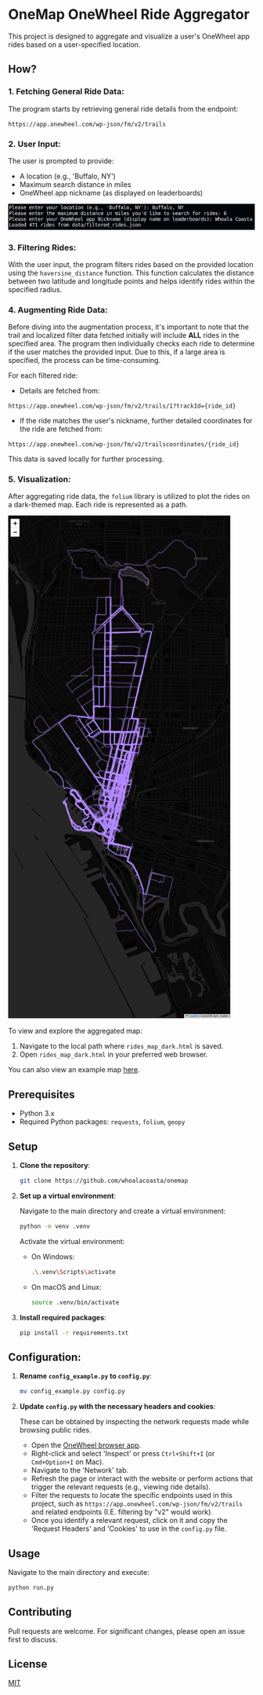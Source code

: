 # OneMap OneWheel Ride Aggregator

This project is designed to aggregate and visualize a user's OneWheel app rides based on a user-specified location.

## How?

### 1. **Fetching General Ride Data**:

The program starts by retrieving general ride details from the endpoint: 
```
https://app.onewheel.com/wp-json/fm/v2/trails
```

### 2. **User Input**:

The user is prompted to provide:
- A location (e.g., 'Buffalo, NY')
- Maximum search distance in miles
- OneWheel app nickname (as displayed on leaderboards)


![Example Inputs](example_inputs.png)

### 3. **Filtering Rides**:

With the user input, the program filters rides based on the provided location using the `haversine_distance` function. This function calculates the distance between two latitude and longitude points and helps identify rides within the specified radius.

### 4. **Augmenting Ride Data**:

Before diving into the augmentation process, it's important to note that the trail and localized filter data fetched initially will include **ALL** rides in the specified area. The program then individually checks each ride to determine if the user matches the provided input. Due to this, if a large area is specified, the process can be time-consuming.

For each filtered ride:
- Details are fetched from: 
```
https://app.onewheel.com/wp-json/fm/v2/trails/1?trackId={ride_id}
```
- If the ride matches the user's nickname, further detailed coordinates for the ride are fetched from:
```
https://app.onewheel.com/wp-json/fm/v2/trailscoordinates/{ride_id}
```
This data is saved locally for further processing.


### 5. **Visualization**:

After aggregating ride data, the `folium` library is utilized to plot the rides on a dark-themed map. Each ride is represented as a path.

![Example Map](example_map.png)

To view and explore the aggregated map:
1. Navigate to the local path where `rides_map_dark.html` is saved.
2. Open `rides_map_dark.html` in your preferred web browser. 

You can also view an example map [here](example_map.html).

## Prerequisites

- Python 3.x
- Required Python packages: `requests`, `folium`, `geopy`

## Setup

1. **Clone the repository**:
   ```bash
   git clone https://github.com/whoalacoasta/onemap
   ```

2. **Set up a virtual environment**:
   
   Navigate to the main directory and create a virtual environment:
   ```bash
   python -m venv .venv
   ```

   Activate the virtual environment:
   - On Windows:
     ```bash
     .\.venv\Scripts\activate
     ```
   - On macOS and Linux:
     ```bash
     source .venv/bin/activate
     ```

3. **Install required packages**:
   ```bash
   pip install -r requirements.txt
   ```

## Configuration:

1. **Rename `config_example.py` to `config.py`**:
   ```bash
   mv config_example.py config.py
   ```

2. **Update `config.py` with the necessary headers and cookies**:

   These can be obtained by inspecting the network requests made while browsing public rides.

   - Open the [OneWheel browser app](https://app.onewheel.com/rides.html).
   - Right-click and select 'Inspect' or press `Ctrl+Shift+I` (or `Cmd+Option+I` on Mac).
   - Navigate to the 'Network' tab.
   - Refresh the page or interact with the website or perform actions that trigger the relevant requests (e.g., viewing ride details).
   - Filter the requests to locate the specific endpoints used in this project, such as `https://app.onewheel.com/wp-json/fm/v2/trails` and related endpoints (I.E. filtering by "v2" would work).
   - Once you identify a relevant request, click on it and copy the 'Request Headers' and 'Cookies' to use in the `config.py` file.

## Usage

Navigate to the main directory and execute:
```bash
python run.py
```

## Contributing

Pull requests are welcome. For significant changes, please open an issue first to discuss.

## License

[MIT](https://choosealicense.com/licenses/mit/)
